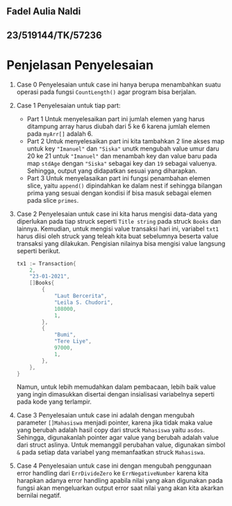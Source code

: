 ## Fadel Aulia Naldi
## 23/519144/TK/57236

# Penjelasan Penyelesaian

1. Case 0
    Penyelesaian untuk case ini hanya berupa menambahkan suatu operasi pada fungsi `CountLength()` agar program bisa berjalan.

2. Case 1
    Penyelesaian untuk tiap part:
    - Part 1
        Untuk menyelesaikan part ini jumlah elemen yang harus ditampung array harus diubah dari 5 ke 6 karena jumlah elemen pada `myArr[]` adalah 6.
    - Part 2
        Untuk menyelesaikan part ini kita tambahkan 2 line akses map untuk key `"Imanuel"` dan `"Siska"` unutk mengubah value umur daru 20 ke 21 untuk `"Imanuel"` dan menambah key dan value baru pada map `stdAge` dengan `"Siska"` sebagai key dan `19` sebagai valuenya. Sehingga, output yang didapatkan sesuai yang diharapkan.
    - Part 3
    Untuk menyelasaikan part ini fungsi penambahan elemen slice, yaitu `append()` dipindahkan ke dalam nest if sehingga bilangan prima yang sesuai dengan kondisi if bisa masuk sebagai elemen pada slice `primes`.

3. Case 2
    Penyelesaian untuk case ini kita harus mengisi data-data yang diperlukan pada tiap struck seperti `Title string` pada struck `Books` dan lainnya. Kemudian, untuk mengisi value transaksi hari ini, variabel `txt1` harus diisi oleh struck yang teleah kita buat sebelumnya beserta value transaksi yang dilakukan. Pengisian nilainya bisa mengisi value langsung seperti berikut.
    ```go
    tx1 := Transaction{
		2, 
		"23-01-2021", 
		[]Books{
			{
				"Laut Bercerita", 
				"Leila S. Chudori", 
				108000, 
				1,
			},
			{
				"Bumi", 
				"Tere Liye", 
				97000, 
				1,
			},
		},
	}
    ```
    Namun, untuk lebih memudahkan dalam pembacaan, lebih baik value yang ingin dimasukkan disertai dengan insialisasi variabelnya seperti pada kode yang terlampir.

4. Case 3
    Penyelesaian untuk case ini adalah dengan mengubah parameter `[]Mahasiswa` menjadi pointer, karena jika tidak maka value yang berubah adalah hasil copy dari struck `Mahasiswa` yaitu `asdos`. Sehingga, digunakanlah pointer agar value yang berubah adalah value dari struct aslinya. Untuk memanggil perubahan value, digunakan simbol `&` pada setiap data variabel yang memanfaatkan struck `Mahasiswa`.

5. Case 4
    Penyelesaian untuk case ini dengan mengubah penggunaan error handling dari `ErrDivideZero` ke `ErrNegativeNumber` karena kita harapkan adanya error handling apabila nilai yang akan digunakan pada fungsi akan mengeluarkan output error saat nilai yang akan kita akarkan bernilai negatif.
    
